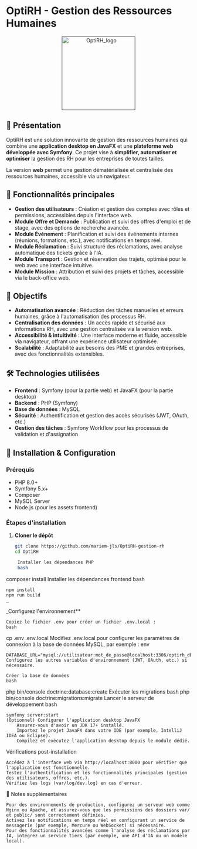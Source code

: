 # OptiRH - Gestion des Ressources Humaines

<p align="center"><a href="" target="_blank"><img src="https://github.com/user-attachments/assets/0f3bdb15-6321-42da-b294-c12b76d025d3" width="200" alt="OptiRH_logo"></a></p>

## 📌 Présentation
OptiRH est une solution innovante de gestion des ressources humaines qui combine une **application desktop en JavaFX** et une **plateforme web développée avec Symfony**. 
Ce projet vise à **simplifier, automatiser et optimiser** la gestion des RH pour les entreprises de toutes tailles.

La version **web** permet une gestion dématérialisée et centralisée des ressources humaines, accessible via un navigateur.

## 🚀 Fonctionnalités principales
- **Gestion des utilisateurs** : Création et gestion des comptes avec rôles et permissions, accessibles depuis l'interface web.
- **Module Offre et Demande** : Publication et suivi des offres d'emploi et de stage, avec des options de recherche avancée.
- **Module Événement** : Planification et suivi des événements internes (réunions, formations, etc.), avec notifications en temps réel.
- **Module Réclamation** : Suivi structuré des réclamations, avec analyse automatique des tickets grâce à l'IA.
- **Module Transport** : Gestion et réservation des trajets, optimisé pour le web avec une interface intuitive.
- **Module Mission** : Attribution et suivi des projets et tâches, accessible via le back-office web.

## 🎯 Objectifs
- **Automatisation avancée** : Réduction des tâches manuelles et erreurs humaines, grâce à l'automatisation des processus RH.
- **Centralisation des données** : Un accès rapide et sécurisé aux informations RH, avec une gestion centralisée via la version web.
- **Accessibilité & intuitivité** : Une interface moderne et fluide, accessible via navigateur, offrant une expérience utilisateur optimisée.
- **Scalabilité** : Adaptabilité aux besoins des PME et grandes entreprises, avec des fonctionnalités extensibles.

## 🛠️ Technologies utilisées
- **Frontend** : Symfony (pour la partie web) et JavaFX (pour la partie desktop)
- **Backend** : PHP (Symfony)
- **Base de données** : MySQL
- **Sécurité** : Authentification et gestion des accès sécurisés (JWT, OAuth, etc.)
- **Gestion des tâches** : Symfony Workflow pour les processus de validation et d'assignation

## 📖 Installation & Configuration
### Prérequis
- PHP 8.0+
- Symfony 5.x+
- Composer
- MySQL Server
- Node.js (pour les assets frontend)

### Étapes d'installation
1. **Cloner le dépôt**
   ```bash
   git clone https://github.com/mariem-jls/OptiRH-gestion-rh
   cd OptiRH

    Installer les dépendances PHP
    bash

composer install
Installer les dépendances frontend
bash

    npm install
    npm run build
    _

_Configurez l'environnement**

    Copiez le fichier .env pour créer un fichier .env.local :
    bash

cp .env .env.local
Modifiez .env.local pour configurer les paramètres de connexion à la base de données MySQL, par exemple :
env

    DATABASE_URL="mysql://utilisateur:mot_de_passe@localhost:3306/optirh_db"
    Configurez les autres variables d'environnement (JWT, OAuth, etc.) si nécessaire.

    Créer la base de données
    bash

php bin/console doctrine:database:create
Exécuter les migrations
bash
php bin/console doctrine:migrations:migrate
Lancer le serveur de développement
bash

    symfony server:start
    (Optionnel) Configurer l'application desktop JavaFX
        Assurez-vous d'avoir un JDK 17+ installé.
        Importez le projet JavaFX dans votre IDE (par exemple, IntelliJ IDEA ou Eclipse).
        Compilez et exécutez l'application desktop depuis le module dédié.

Vérifications post-installation

    Accédez à l'interface web via http://localhost:8000 pour vérifier que l'application est fonctionnelle.
    Testez l'authentification et les fonctionnalités principales (gestion des utilisateurs, offres, etc.).
    Vérifiez les logs (var/log/dev.log) en cas d'erreur.

📝 Notes supplémentaires

    Pour des environnements de production, configurez un serveur web comme Nginx ou Apache, et assurez-vous que les permissions des dossiers var/ et public/ sont correctement définies.
    Activez les notifications en temps réel en configurant un service de messagerie (par exemple, Mercure ou WebSocket) si nécessaire.
    Pour des fonctionnalités avancées comme l'analyse des réclamations par IA, intégrez un service tiers (par exemple, une API d'IA ou un modèle local).
